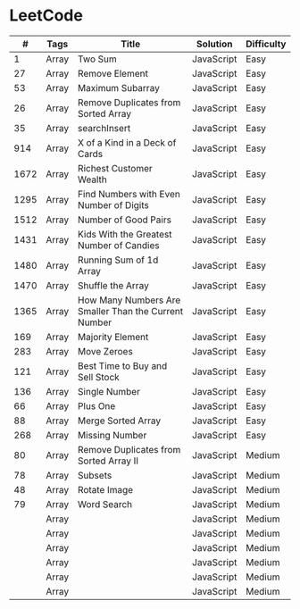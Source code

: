 # LeetCode
| # | Tags| Title | Solution | Difficulty|
| ---- | ---- | ---- | ----| ---- |
| 1 | Array | Two Sum | JavaScript | Easy |
| 27 | Array | Remove Element | JavaScript | Easy |
| 53 | Array | Maximum Subarray | JavaScript | Easy |
| 26 | Array | Remove Duplicates from Sorted Array | JavaScript | Easy |
| 35 | Array | searchInsert | JavaScript | Easy |
| 914 | Array | X of a Kind in a Deck of Cards | JavaScript | Easy |
| 1672 | Array | Richest Customer Wealth | JavaScript | Easy |
| 1295 | Array | Find Numbers with Even Number of Digits | JavaScript | Easy |
| 1512 | Array | Number of Good Pairs | JavaScript | Easy |
| 1431 | Array | Kids With the Greatest Number of Candies | JavaScript | Easy |
| 1480 | Array | Running Sum of 1d Array | JavaScript | Easy |
| 1470 | Array | Shuffle the Array | JavaScript | Easy |
| 1365 | Array | How Many Numbers Are Smaller Than the Current Number | JavaScript | Easy |
| 169 | Array | Majority Element | JavaScript | Easy |
| 283 | Array | Move Zeroes | JavaScript | Easy |
| 121 | Array | Best Time to Buy and Sell Stock | JavaScript | Easy |
| 136 | Array | Single Number | JavaScript |Easy |
| 66 | Array | Plus One | JavaScript | Easy |
| 88 | Array | Merge Sorted Array | JavaScript | Easy |
| 268 | Array | Missing Number | JavaScript | Easy |
| 80 | Array | Remove Duplicates from Sorted Array Ⅱ | JavaScript | Medium |
| 78 | Array | Subsets | JavaScript | Medium |
| 48 | Array | Rotate Image | JavaScript | Medium |
| 79 | Array | Word Search | JavaScript | Medium |
|  | Array |  | JavaScript | Medium |
|  | Array |  | JavaScript | Medium |
|  | Array |  | JavaScript | Medium |
|  | Array |  | JavaScript | Medium |
|  | Array |  | JavaScript | Medium |
|  | Array |  | JavaScript | Medium |